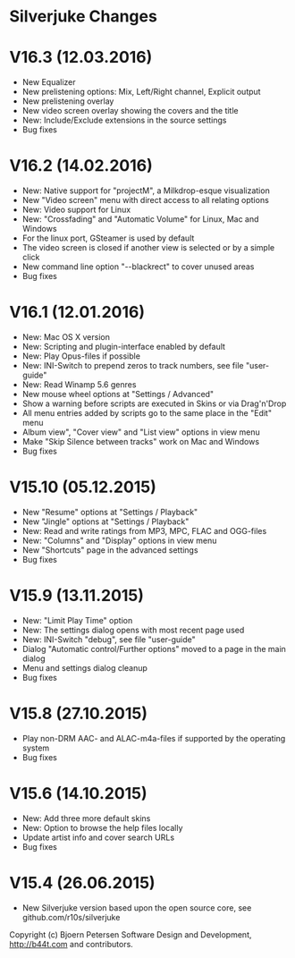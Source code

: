Silverjuke Changes
================================================================================

V16.3 (12.03.2016)
================================================================================

- New Equalizer
- New prelistening options: Mix, Left/Right channel, Explicit output
- New prelistening overlay
- New video screen overlay showing the covers and the title
- New: Include/Exclude extensions in the source settings
- Bug fixes


V16.2 (14.02.2016)
================================================================================

- New: Native support for "projectM", a Milkdrop-esque visualization
- New "Video screen" menu with direct access to all relating options
- New: Video support for Linux
- New: "Crossfading" and "Automatic Volume" for Linux, Mac and Windows
- For the linux port, GSteamer is used by default
- The video screen is closed if another view is selected or by a simple click
- New command line option "--blackrect" to cover unused areas
- Bug fixes


V16.1 (12.01.2016)
================================================================================

- New: Mac OS X version
- New: Scripting and plugin-interface enabled by default
- New: Play Opus-files if possible
- New: INI-Switch to prepend zeros to track numbers, see file "user-guide"
- New: Read Winamp 5.6 genres
- New mouse wheel options at "Settings / Advanced"
- Show a warning before scripts are executed in Skins or via Drag'n'Drop
- All menu entries added by scripts go to the same place in the "Edit" menu
- Album view", "Cover view" and "List view" options in view menu
- Make "Skip Silence between tracks" work on Mac and Windows
- Bug fixes


V15.10 (05.12.2015)
================================================================================

- New "Resume" options at "Settings / Playback"
- New "Jingle" options at "Settings / Playback"
- New: Read and write ratings from MP3, MPC, FLAC and OGG-files
- New: "Columns" and "Display" options in view menu
- New "Shortcuts" page in the advanced settings
- Bug fixes


V15.9 (13.11.2015)
================================================================================

- New: "Limit Play Time" option
- New: The settings dialog opens with most recent page used
- New: INI-Switch "debug", see file "user-guide"
- Dialog "Automatic control/Further options" moved to a page in the main dialog
- Menu and settings dialog cleanup
- Bug fixes


V15.8 (27.10.2015)
================================================================================

- Play non-DRM AAC- and ALAC-m4a-files if supported by the operating system
- Bug fixes


V15.6 (14.10.2015)
================================================================================

- New: Add three more default skins
- New: Option to browse the help files locally
- Update artist info and cover search  URLs
- Bug fixes


V15.4 (26.06.2015)
================================================================================

- New Silverjuke version based upon the open source core,
  see github.com/r10s/silverjuke


Copyright (c) Bjoern Petersen Software Design and Development,
http://b44t.com and contributors.

